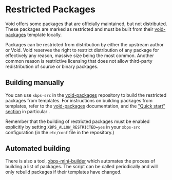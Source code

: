 # Restricted Packages

Void offers some packages that are officially maintained, but not distributed.
These packages are marked as restricted and must be built from their
[void-packages](https://github.com/void-linux/void-packages) template locally.

Packages can be restricted from distribution by either the upstream author or
Void. Void reserves the right to restrict distribution of any package for
effectively any reason, massive size being the most common. Another common
reason is restrictive licensing that does not allow third-party redistribution
of source or binary packages.

## Building manually

You can use `xbps-src` in the
[void-packages](https://github.com/void-linux/void-packages) repository to build
the restricted packages from templates. For instructions on building packages
from templates, refer to the
[void-packages](https://github.com/void-linux/void-packages) documentation, and
the ["Quick start"
section](https://github.com/void-linux/void-packages#quick-start) in particular
.

Remember that the building of restricted packages must be enabled explicitly by
setting `XBPS_ALLOW_RESTRICTED=yes` in your `xbps-src` configuration (in the
`etc/conf` file in the repository.)

## Automated building

There is also a tool,
[xbps-mini-builder](https://github.com/the-maldridge/xbps-mini-builder) which
automates the process of building a list of packages. The script can be called
periodically and will only rebuild packages if their templates have changed.

